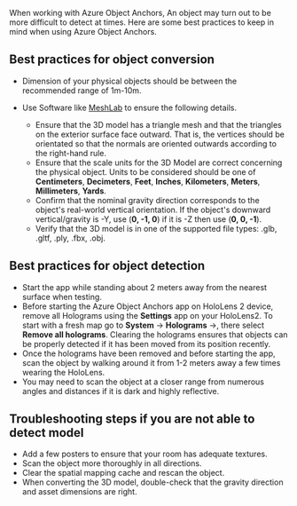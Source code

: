 When working with Azure Object Anchors, An object may turn out to be more difficult to detect at times. Here are some best practices to keep in mind when using Azure Object Anchors.

## Best practices for object conversion

* Dimension of your physical objects should be between the recommended range of 1m-10m.
* Use Software like [MeshLab](https://www.meshlab.net/) to ensure the following details.

  * Ensure that the 3D model has a triangle mesh and that the triangles on the exterior surface face outward. That is, the vertices should be orientated so that the normals are oriented outwards according to the right-hand rule.
  * Ensure that the scale units for the 3D Model are correct concerning the physical object. Units to be considered should be one of **Centimeters**, **Decimeters**, **Feet**, **Inches**, **Kilometers**, **Meters**, **Millimeters**, **Yards**.
  * Confirm that the nominal gravity direction corresponds to the object's real-world vertical orientation. If the object's downward vertical/gravity is -Y, use (**0, -1, 0**) if it is -Z then use (**0, 0, -1**).
  * Verify that the 3D model is in one of the supported file types: .glb, .gltf, .ply, .fbx, .obj.

## Best practices for object detection

* Start the app while standing about 2 meters away from the nearest surface when testing.
* Before starting the Azure Object Anchors app on HoloLens 2 device, remove all Holograms using the **Settings** app on your HoloLens2. To start with a fresh map go to **System** -> **Holograms** ->, there select **Remove all holograms**.
Clearing the holograms ensures that objects can be properly detected if it has been moved from its position recently.
* Once the holograms have been removed and before starting the app, scan the object by walking around it from 1-2 meters away a few times wearing the HoloLens.
* You may need to scan the object at a closer range from numerous angles and distances if it is dark and highly reflective.

## Troubleshooting steps if you are not able to detect model

* Add a few posters to ensure that your room has adequate textures.
* Scan the object more thoroughly in all directions.
* Clear the spatial mapping cache and rescan the object.
* When converting the 3D model, double-check that the gravity direction and asset dimensions are right.
